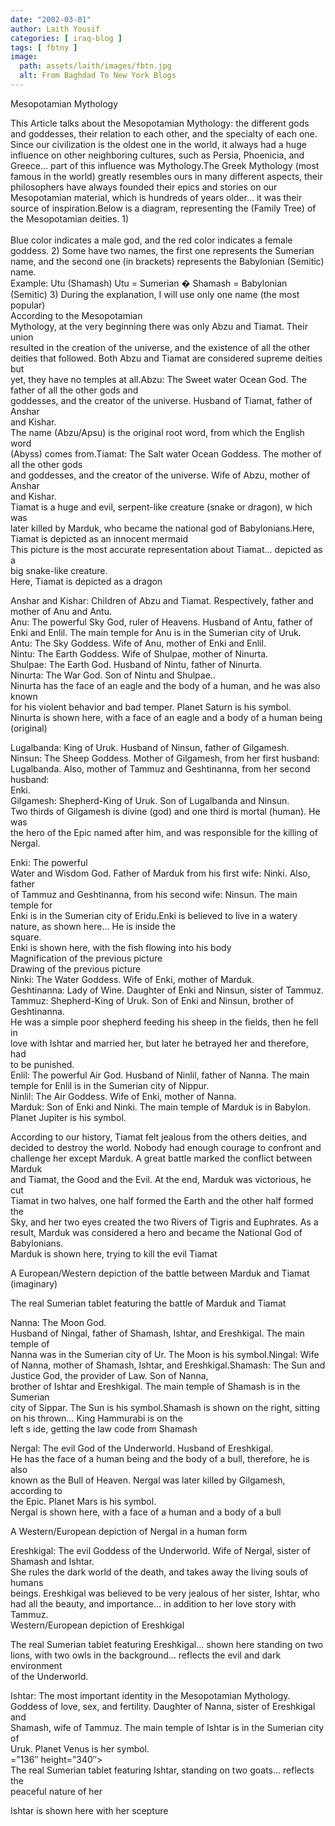 ```yaml
---
date: "2002-03-01"
author: Laith Yousif
categories: [ iraq-blog ]
tags: [ fbtny ]
image:
  path: assets/laith/images/fbtn.jpg
  alt: From Baghdad To New York Blogs
---
```


Mesopotamian Mythology

This Article talks about the Mesopotamian Mythology: the different gods and goddesses, their relation to each other, and the specialty of each one. Since our civilization is the oldest one in the world, it always had a huge influence on other neighboring cultures, such as Persia, Phoenicia, and Greece… part of this influence was Mythology.The Greek Mythology (most famous in the world) greatly resembles ours in many different aspects, their philosophers have always founded their epics and stories on our Mesopotamian material, which is hundreds of years older… it was their source of inspiration.Below is a diagram, representing the (Family Tree) of the Mesopotamian deities. 1)  
[](https://www.flickr.com/photos/shahrayar/4291650660/ "mythology_mod by lnyousif, on Flickr")  
Blue color indicates a male god, and the red color indicates a female goddess. 2) Some have two names, the first one represents the Sumerian name, and the second one (in brackets) represents the Babylonian (Semitic) name.  
Example: Utu (Shamash) Utu = Sumerian � Shamash = Babylonian (Semitic) 3) During the explanation, I will use only one name (the most popular)  
According to the Mesopotamian  
Mythology, at the very beginning there was only Abzu and Tiamat. Their union  
resulted in the creation of the universe, and the existence of all the other  
deities that followed. Both Abzu and Tiamat are considered supreme deities but  
yet, they have no temples at all.Abzu: The Sweet water Ocean God. The father of all the other gods and  
goddesses, and the creator of the universe. Husband of Tiamat, father of Anshar  
and Kishar.  
The name (Abzu/Apsu) is the original root word, from which the English word  
(Abyss) comes from.Tiamat: The Salt water Ocean Goddess. The mother of all the other gods  
and goddesses, and the creator of the universe. Wife of Abzu, mother of Anshar  
and Kishar.  
Tiamat is a huge and evil, serpent-like creature (snake or dragon), w hich was  
later killed by Marduk, who became the national god of Babylonians.Here, Tiamat is depicted as an innocent mermaid  
This picture is the most accurate representation about Tiamat… depicted as a  
big snake-like creature.  
Here, Tiamat is depicted as a dragon  
  
Anshar and Kishar: Children of Abzu and Tiamat. Respectively, father and  
mother of Anu and Antu.  
Anu: The powerful Sky God, ruler of Heavens. Husband of Antu, father of  
Enki and Enlil. The main temple for Anu is in the Sumerian city of Uruk.  
Antu: The Sky Goddess. Wife of Anu, mother of Enki and Enlil.  
Nintu: The Earth Goddess. Wife of Shulpae, mother of Ninurta.  
Shulpae: The Earth God. Husband of Nintu, father of Ninurta.  
Ninurta: The War God. Son of Nintu and Shulpae..  
Ninurta has the face of an eagle and the body of a human, and he was also known  
for his violent behavior and bad temper. Planet Saturn is his symbol.  
Ninurta is shown here, with a face of an eagle and a body of a human being  
(original)  
  
Lugalbanda: King of Uruk. Husband of Ninsun, father of Gilgamesh.  
Ninsun: The Sheep Goddess. Mother of Gilgamesh, from her first husband:  
Lugalbanda. Also, mother of Tammuz and Geshtinanna, from her second husband:  
Enki.  
Gilgamesh: Shepherd-King of Uruk. Son of Lugalbanda and Ninsun.  
Two thirds of Gilgamesh is divine (god) and one third is mortal (human). He was  
the hero of the Epic named after him, and was responsible for the killing of  
Nergal.  
  
  
Enki: The powerful  
Water and Wisdom God. Father of Marduk from his first wife: Ninki. Also, father  
of Tammuz and Geshtinanna, from his second wife: Ninsun. The main temple for  
Enki is in the Sumerian city of Eridu.Enki is believed to live in a watery nature, as shown here… He is inside the  
square.  
Enki is shown here, with the fish flowing into his body  
Magnification of the previous picture  
Drawing of the previous picture  
Ninki: The Water Goddess. Wife of Enki, mother of Marduk.  
Geshtinanna: Lady of Wine. Daughter of Enki and Ninsun, sister of Tammuz.  
Tammuz: Shepherd-King of Uruk. Son of Enki and Ninsun, brother of  
Geshtinanna.  
He was a simple poor shepherd feeding his sheep in the fields, then he fell in  
love with Ishtar and married her, but later he betrayed her and therefore, had  
to be punished.  
Enlil: The powerful Air God. Husband of Ninlil, father of Nanna. The main  
temple for Enlil is in the Sumerian city of Nippur.  
Ninlil: The Air Goddess. Wife of Enki, mother of Nanna.  
Marduk: Son of Enki and Ninki. The main temple of Marduk is in Babylon.  
Planet Jupiter is his symbol.  
  
  
  
According to our history, Tiamat felt jealous from the others deities, and  
decided to destroy the world. Nobody had enough courage to confront and  
challenge her except Marduk. A great battle marked the conflict between Marduk  
and Tiamat, the Good and the Evil. At the end, Marduk was victorious, he cut  
Tiamat in two halves, one half formed the Earth and the other half formed the  
Sky, and her two eyes created the two Rivers of Tigris and Euphrates. As a  
result, Marduk was considered a hero and became the National God of Babylonians.  
Marduk is shown here, trying to kill the evil Tiamat  
  
A European/Western depiction of the battle between Marduk and Tiamat (imaginary)  
  
The real Sumerian tablet featuring the battle of Marduk and Tiamat  
  
Nanna: The Moon God.  
Husband of Ningal, father of Shamash, Ishtar, and Ereshkigal. The main temple of  
Nanna was in the Sumerian city of Ur. The Moon is his symbol.Ningal: Wife of Nanna, mother of Shamash, Ishtar, and Ereshkigal.Shamash: The Sun and Justice God, the provider of Law. Son of Nanna,  
brother of Ishtar and Ereshkigal. The main temple of Shamash is in the Sumerian  
city of Sippar. The Sun is his symbol.Shamash is shown on the right, sitting on his thrown… King Hammurabi is on the  
left s ide, getting the law code from Shamash  
  
Nergal: The evil God of the Underworld. Husband of Ereshkigal.  
He has the face of a human being and the body of a bull, therefore, he is also  
known as the Bull of Heaven. Nergal was later killed by Gilgamesh, according to  
the Epic. Planet Mars is his symbol.  
Nergal is shown here, with a face of a human and a body of a bull  
  
A Western/European depiction of Nergal in a human form  
  
Ereshkigal: The evil Goddess of the Underworld. Wife of Nergal, sister of  
Shamash and Ishtar.  
She rules the dark world of the death, and takes away the living souls of humans  
beings. Ereshkigal was believed to be very jealous of her sister, Ishtar, who  
had all the beauty, and importance… in addition to her love story with Tammuz.  
Western/European depiction of Ereshkigal  
  
The real Sumerian tablet featuring Ereshkigal… shown here standing on two  
lions, with two owls in the background… reflects the evil and dark environment  
of the Underworld.  
  
Ishtar: The most important identity in the Mesopotamian Mythology.  
Goddess of love, sex, and fertility. Daughter of Nanna, sister of Ereshkigal and  
Shamash, wife of Tammuz. The main temple of Ishtar is in the Sumerian city of  
Uruk. Planet Venus is her symbol.  
\=”136″ height=”340″>  
The real Sumerian tablet featuring Ishtar, standing on two goats… reflects the  
peaceful nature of her  
  
Ishtar is shown here with her scepture
